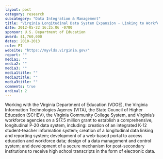 ```yaml
---
layout: post
category: research
subcategory: "Data Integration & Management"
title: "Virginia Longitudinal Data System Expansion - Linking to Workforce and Postsecondary"
date: 2012-05-22 16:25:06 -0700
sponsor: U.S. Department of Education
award: $1,760,000
dates: 2010-2013
role: PI
website: "https://myvlds.virginia.gov/"
report: ""
media1: ""
media2: ""
media3: ""
media1title: ""
media2title: ""
media3title: ""
comments: true
ordinal: 2
---
```


Working with the Virginia Department of Education (VDOE), the Virginia Information Technologies Agency (VITA), the State Council of Higher Education (SCHEV), the Virginia Community College System, and Virginia’s workforce agencies on a $17.5 million grant to establish a comprehensive, longitudinal P-20 data system, including: creation of an integrated K-12 student-teacher information system; creation of a longitudinal data linking and reporting system; development of a web-based portal to access education and workforce data; design of a data management and control system; and development of a secure mechanism for post-secondary institutions to receive high school transcripts in the form of electronic data.
